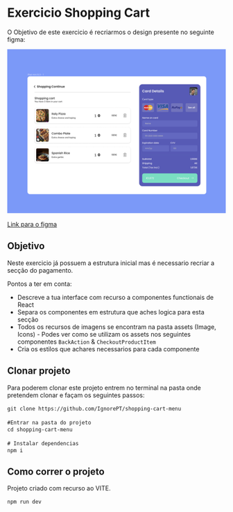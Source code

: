 # **Exercicio Shopping Cart**

O Objetivo de este exercicio é recriarmos o design presente no seguinte figma:

![Shippong Cart Desing](./public/shopping-cart-example.png)

[Link para o figma](<https://www.figma.com/file/gN4U2iQYMcEPEszljRop0y/Shopping-Cart-(Community)?type=design&node-id=7%3A2&mode=design&t=1WHDanpYxdol7Skd-1>)

## **Objetivo**

Neste exercicio já possuem a estrutura inicial mas é necessario recriar a secção do pagamento.

Pontos a ter em conta:

- Descreve a tua interface com recurso a componentes functionais de React
- Separa os componentes em estrutura que aches logica para esta secção
- Todos os recursos de imagens se encontram na pasta assets (Image, Icons) - Podes ver como se utilizam os assets nos seguintes componentes `BackAction` & `CheckoutProductItem`
- Cria os estilos que achares necessarios para cada componente

## Clonar projeto

Para poderem clonar este projeto entrem no terminal na pasta onde pretendem clonar e façam os seguintes passos:

```shell
git clone https://github.com/IgnorePT/shopping-cart-menu

#Entrar na pasta do projeto
cd shopping-cart-menu

# Instalar dependencias
npm i
```

## Como correr o projeto

Projeto criado com recurso ao VITE.

```shell
npm run dev
```
